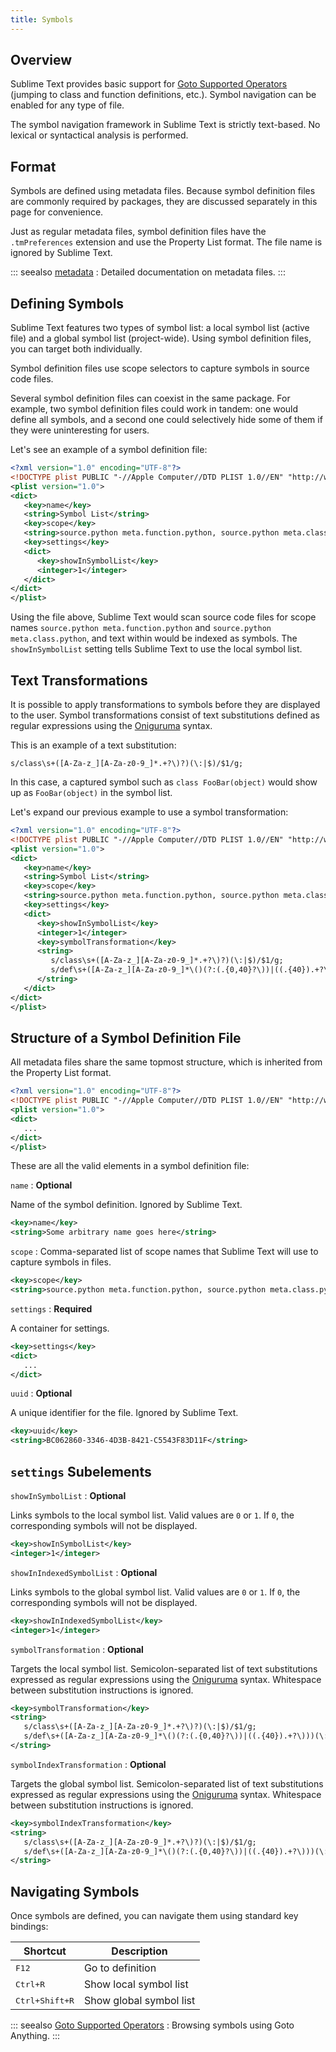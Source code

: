 ```yaml
---
title: Symbols
---
```


## Overview

Sublime Text provides basic support
for [Goto Supported Operators][]
(jumping to class and function definitions,
etc.).
Symbol navigation can be enabled
for any type of file.

The symbol navigation framework in Sublime Text
is strictly text-based.
No lexical or syntactical analysis is performed.


## Format

Symbols are defined using metadata files.
Because symbol definition files
are commonly required by packages,
they are discussed separately in this page
for convenience.

Just as regular metadata files,
symbol definition files
have the `.tmPreferences` extension
and use the Property List format.
The file name is ignored by Sublime Text.

::: seealso
[metadata](./metadata)
: Detailed documentation on metadata files.
:::

## Defining Symbols

Sublime Text features two types of symbol list:
a local symbol list (active file)
and a global symbol list (project-wide).
Using symbol definition files,
you can target both individually.

Symbol definition files use scope selectors
to capture symbols in source code files.

Several symbol definition files can coexist
in the same package.
For example, two symbol definition files
could work in tandem:
one would define all symbols,
and a second one
could selectively hide some of them
if they were uninteresting for users.

Let's see an example
of a symbol definition file:

```xml {7-8,11-12}
<?xml version="1.0" encoding="UTF-8"?>
<!DOCTYPE plist PUBLIC "-//Apple Computer//DTD PLIST 1.0//EN" "http://www.apple.com/DTDs/PropertyList-1.0.dtd">
<plist version="1.0">
<dict>
   <key>name</key>
   <string>Symbol List</string>
   <key>scope</key>
   <string>source.python meta.function.python, source.python meta.class.python</string>
   <key>settings</key>
   <dict>
      <key>showInSymbolList</key>
      <integer>1</integer>
   </dict>
</dict>
</plist>
```

Using the file above,
Sublime Text would scan source code files
for scope names `source.python meta.function.python`
and `source.python meta.class.python`,
and text within would be indexed
as symbols.
The `showInSymbolList` setting tells
Sublime Text to use
the local symbol list.


## Text Transformations

It is possible
to apply transformations to symbols
before they are displayed to the user.
Symbol transformations consist of text substitutions
defined as regular expressions
using the [Oniguruma][] syntax.

This is an example of a text substitution:

```
s/class\s+([A-Za-z_][A-Za-z0-9_]*.+?\)?)(\:|$)/$1/g;
```

In this case, a captured symbol such as `class FooBar(object)`
would show up as `FooBar(object)`
in the symbol list.

Let's expand our previous example
to use a symbol transformation:


```xml {15-16}
<?xml version="1.0" encoding="UTF-8"?>
<!DOCTYPE plist PUBLIC "-//Apple Computer//DTD PLIST 1.0//EN" "http://www.apple.com/DTDs/PropertyList-1.0.dtd">
<plist version="1.0">
<dict>
   <key>name</key>
   <string>Symbol List</string>
   <key>scope</key>
   <string>source.python meta.function.python, source.python meta.class.python</string>
   <key>settings</key>
   <dict>
      <key>showInSymbolList</key>
      <integer>1</integer>
      <key>symbolTransformation</key>
      <string>
         s/class\s+([A-Za-z_][A-Za-z0-9_]*.+?\)?)(\:|$)/$1/g;
         s/def\s+([A-Za-z_][A-Za-z0-9_]*\()(?:(.{0,40}?\))|((.{40}).+?\)))(\:)/$1(?2:$2)(?3:$4…\))/g;
      </string>
   </dict>
</dict>
</plist>
```


## Structure of a Symbol Definition File

All metadata files
share the same topmost structure,
which is inherited from the Property List format.


```xml
<?xml version="1.0" encoding="UTF-8"?>
<!DOCTYPE plist PUBLIC "-//Apple Computer//DTD PLIST 1.0//EN" "http://www.apple.com/DTDs/PropertyList-1.0.dtd">
<plist version="1.0">
<dict>
   ...
</dict>
</plist>
```

These are all the valid elements
in a symbol definition file:

`name`
: **Optional**

  Name of the symbol definition. Ignored by Sublime Text.

   ```xml
   <key>name</key>
   <string>Some arbitrary name goes here</string>
   ```

`scope`
: Comma-separated list of scope names
  that Sublime Text will use
  to capture symbols in files.

   ```xml
   <key>scope</key>
   <string>source.python meta.function.python, source.python meta.class.python</string>
   ```

`settings`
: **Required**

  A container for settings.

   ```xml
   <key>settings</key>
   <dict>
      ...
   </dict>
   ```

`uuid`
: **Optional**

  A unique identifier for the file.
  Ignored by Sublime Text.

   ```xml
   <key>uuid</key>
   <string>BC062860-3346-4D3B-8421-C5543F83D11F</string>
   ```

<!-- TODO _md-symbols-settings: -->


## `settings` Subelements

`showInSymbolList`
: **Optional**

  Links symbols to the local symbol list.
  Valid values are `0` or `1`.
  If `0`,
  the corresponding symbols
  will not be displayed.

   ```xml
   <key>showInSymbolList</key>
   <integer>1</integer>
   ```

`showInIndexedSymbolList`
: **Optional**

  Links symbols to the global symbol list.
  Valid values are `0` or `1`.
  If `0`,
  the corresponding symbols
  will not be displayed.

   ```xml
   <key>showInIndexedSymbolList</key>
   <integer>1</integer>
   ```

`symbolTransformation`
: **Optional**

  Targets the local symbol list.
  Semicolon-separated list of text substitutions
  expressed as regular expressions
  using the [Oniguruma][] syntax.
  Whitespace between substitution instructions
  is ignored.


   ```xml
   <key>symbolTransformation</key>
   <string>
      s/class\s+([A-Za-z_][A-Za-z0-9_]*.+?\)?)(\:|$)/$1/g;
      s/def\s+([A-Za-z_][A-Za-z0-9_]*\()(?:(.{0,40}?\))|((.{40}).+?\)))(\:)/$1(?2:$2)(?3:$4…\))/g;
   </string>
   ```

`symbolIndexTransformation`
: **Optional**

  Targets the global symbol list.
  Semicolon-separated list of text substitutions
  expressed as regular expressions
  using the [Oniguruma][] syntax.
  Whitespace between substitution instructions
  is ignored.

   ```xml
   <key>symbolIndexTransformation</key>
   <string>
      s/class\s+([A-Za-z_][A-Za-z0-9_]*.+?\)?)(\:|$)/$1/g;
      s/def\s+([A-Za-z_][A-Za-z0-9_]*\()(?:(.{0,40}?\))|((.{40}).+?\)))(\:)/$1(?2:$2)(?3:$4…\))/g;
   </string>
   ```

[Oniguruma]: https://github.com/kkos/oniguruma/blob/master/doc/RE

<!-- TODO: Are there more settings/options? -->

## Navigating Symbols

Once symbols are defined,
you can navigate them
using standard key bindings:

| Shortcut                | Description             |
| ----------------------- | ----------------------- |
| <kbd>F12</kbd>          | Go to definition        |
| <kbd>Ctrl+R</kbd>       | Show local symbol list  |
| <kbd>Ctrl+Shift+R</kbd> | Show global symbol list |

::: seealso
[Goto Supported Operators][]
: Browsing symbols using Goto Anything.
:::

[Goto Supported Operators]: /guide/file_management/file_navigation.md#supported-operators
